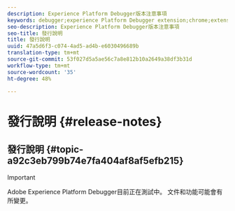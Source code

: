 ```yaml
---
description: Experience Platform Debugger版本注意事項
keywords: debugger;experience Platform Debugger extension;chrome;extension;release notes
seo-description: Experience Platform Debugger版本注意事項
seo-title: 發行說明
title: 發行說明
uuid: 47a5d6f3-c074-4ad5-ad4b-e6030496689b
translation-type: tm+mt
source-git-commit: 53f027d5a5ae56c7a8e812b10a2649a38df3b31d
workflow-type: tm+mt
source-wordcount: '35'
ht-degree: 48%

---
```



# 發行說明 {#release-notes}

## 發行說明 {#topic-a92c3eb799b74e7fa404af8af5efb215}

>[!IMPORTANT]
>
>Adobe Experience Platform Debugger目前正在測試中。 文件和功能可能會有所變更。
